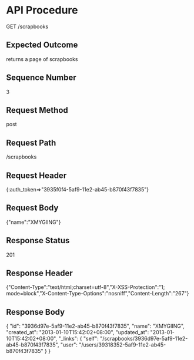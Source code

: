 # API Procedure
GET /scrapbooks
## Expected Outcome
returns a page of scrapbooks
## Sequence Number
3
## Request Method
post
## Request Path
/scrapbooks
## Request Header
{:auth_token=>"3935f0f4-5af9-11e2-ab45-b870f43f7835"}
## Request Body
{"name":"XMYGIING"}

## Response Status
201
## Response Header
{"Content-Type":"text/html;charset=utf-8","X-XSS-Protection":"1; mode=block","X-Content-Type-Options":"nosniff","Content-Length":"267"}

## Response Body
{
  "id": "3936d97e-5af9-11e2-ab45-b870f43f7835",
  "name": "XMYGIING",
  "created_at": "2013-01-10T15:42:02+08:00",
  "updated_at": "2013-01-10T15:42:02+08:00",
  "_links": {
    "self": "/scrapbooks/3936d97e-5af9-11e2-ab45-b870f43f7835",
    "user": "/users/39318352-5af9-11e2-ab45-b870f43f7835"
  }
}
